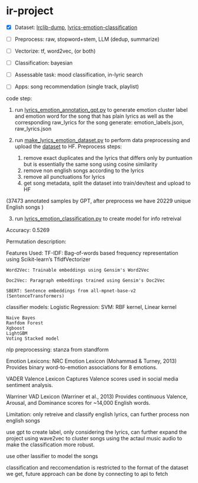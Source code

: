 # ir-project

- [x] Dataset: [lrclib-dump](https://huggingface.co/datasets/ernestchu/lrclib-20250319), [lyrics-emotion-classification](https://huggingface.co/datasets/ernestchu/lyrics-emotion-classification)
- [ ] Preprocess: raw, stopword+stem, LLM (dedup, summarize)
- [ ] Vectorize: tf, word2vec, (or both)
- [ ] Classification: bayesian
- [ ] Assessable task: mood classification, in-lyric search
- [ ] Apps: song recommendation (single track, playlist)



code step: 
1. run [lyrics_emotion_annotation_gpt.py](lyrics_emotion_annotation_gpt.py) to generate emotion cluster label and 
emotion word for the song that has plain lyrics as well as the corresponding raw_lyrics for the song
generate: emotion_labels.json, raw_lyrics.json

2. run [make_lyrics_emotion_dataset.py](make_lyrics_emotion_dataset.py) to perform data preprocessing and upload the [dataset](https://huggingface.co/datasets/ernestchu/lyrics-emotion-classification) to HF. Preprocess steps:
    1. remove exact duplicates and the lyrics that differs only by puntuation but is essentially the same song using cosine similarity
    2. remove non english songs according to the lyrics
    3. remove all punctuations for lyrics
    4. get song metadata, split the dataset into train/dev/test and upload to HF


(37473 annotated samples by GPT, after preprocess we have 20229 unique English songs )

3. run [lyrics_emotion_classification.py](lyrics_emotion_classification.py) to create model for info retreival

Accuracy: 0.5269




Permutation description:


Features Used:
    TF-IDF: Bag-of-words based frequency representation using Scikit-learn’s TfidfVectorizer

    Word2Vec: Trainable embeddings using Gensim's Word2Vec

    Doc2Vec: Paragraph embeddings trained using Gensim's Doc2Vec

    SBERT: Sentence embeddings from all-mpnet-base-v2 (SentenceTransformers)


classifier models:
    Logistic Regression:
    SVM: RBF kernel, Linear kernel
        
    Naive Bayes
    Ranfdom Forest
    Xgboost
    LightGBM
    Voting Stacked model






nlp preprocessing:
stanza from standform 



Emotion Lexicons:
NRC Emotion Lexicon (Mohammad & Turney, 2013)
Provides binary word-to-emotion associations for 8 emotions.

VADER Valence Lexicon
Captures Valence scores used in social media sentiment analysis.

Warriner VAD Lexicon (Warriner et al., 2013)
Provides continuous Valence, Arousal, and Dominance scores for ~14,000 English words.





Limitation:
only retreive and classify english lyrics, can further process non english songs

use gpt to create label, only considering the lyrics, can further expand the project
using wave2vec to cluster songs using the actaul music audio to make the classification more robust.

use other lassifier to model the songs

classification and reccomendation is restricted to the format of the dataset we get, future approach can be done by connecting to api to fetch 
